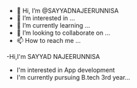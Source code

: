 - 👋 Hi, I’m @SAYYADNAJEERUNNISA
- 👀 I’m interested in ...
- 🌱 I’m currently learning ...
- 💞️ I’m looking to collaborate on ...
- 📫 How to reach me ...

<!---
SAYYADNAJEERUNNISA/SAYYADNAJEERUNNISA is a ✨ special ✨ repository because its `README.md` (this file) appears on your GitHub profile.
You can click the Preview link to take a look at your changes.
--->
-Hi,I'm SAYYAD NAJEERUNNISA
- I'm interested in App development
- I'm currently pursuing B.tech 3rd year...
